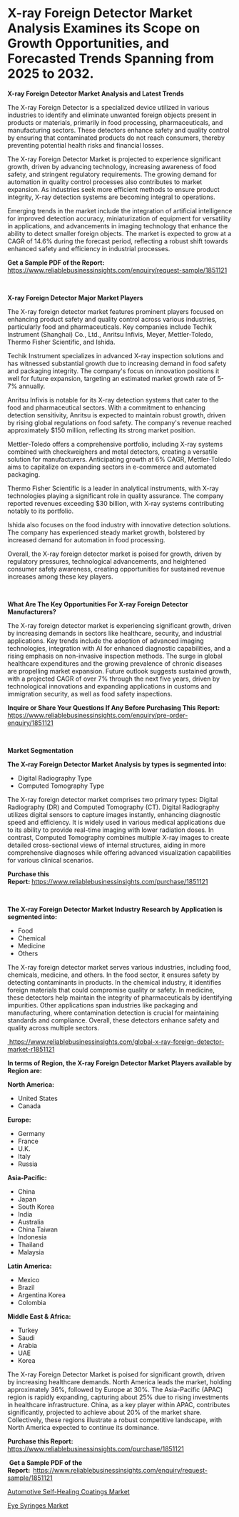 <p><h1>X-ray Foreign Detector Market Analysis Examines its Scope on Growth Opportunities, and Forecasted Trends Spanning from 2025 to 2032.</h1></p><p><strong>X-ray Foreign Detector Market Analysis and Latest Trends</strong></p>
<p><p>The X-ray Foreign Detector is a specialized device utilized in various industries to identify and eliminate unwanted foreign objects present in products or materials, primarily in food processing, pharmaceuticals, and manufacturing sectors. These detectors enhance safety and quality control by ensuring that contaminated products do not reach consumers, thereby preventing potential health risks and financial losses.</p><p>The X-ray Foreign Detector Market is projected to experience significant growth, driven by advancing technology, increasing awareness of food safety, and stringent regulatory requirements. The growing demand for automation in quality control processes also contributes to market expansion. As industries seek more efficient methods to ensure product integrity, X-ray detection systems are becoming integral to operations.</p><p>Emerging trends in the market include the integration of artificial intelligence for improved detection accuracy, miniaturization of equipment for versatility in applications, and advancements in imaging technology that enhance the ability to detect smaller foreign objects. The market is expected to grow at a CAGR of 14.6% during the forecast period, reflecting a robust shift towards enhanced safety and efficiency in industrial processes.</p></p>
<p><strong>Get a Sample PDF of the Report:&nbsp;</strong> <a href="https://www.reliablebusinessinsights.com/enquiry/request-sample/1851121?utm_campaign=63&utm_medium=2&utm_source=Github&utm_content=ia&utm_term=07012025&utm_id=x-ray-foreign-detector">https://www.reliablebusinessinsights.com/enquiry/request-sample/1851121</a></p>
<p>&nbsp;</p>
<p><strong>X-ray Foreign Detector Major Market Players</strong></p>
<p><p>The X-ray foreign detector market features prominent players focused on enhancing product safety and quality control across various industries, particularly food and pharmaceuticals. Key companies include Techik Instrument (Shanghai) Co., Ltd., Anritsu Infivis, Meyer, Mettler-Toledo, Thermo Fisher Scientific, and Ishida.</p><p>Techik Instrument specializes in advanced X-ray inspection solutions and has witnessed substantial growth due to increasing demand in food safety and packaging integrity. The company's focus on innovation positions it well for future expansion, targeting an estimated market growth rate of 5-7% annually.</p><p>Anritsu Infivis is notable for its X-ray detection systems that cater to the food and pharmaceutical sectors. With a commitment to enhancing detection sensitivity, Anritsu is expected to maintain robust growth, driven by rising global regulations on food safety. The company's revenue reached approximately $150 million, reflecting its strong market position.</p><p>Mettler-Toledo offers a comprehensive portfolio, including X-ray systems combined with checkweighers and metal detectors, creating a versatile solution for manufacturers. Anticipating growth at 6% CAGR, Mettler-Toledo aims to capitalize on expanding sectors in e-commerce and automated packaging.</p><p>Thermo Fisher Scientific is a leader in analytical instruments, with X-ray technologies playing a significant role in quality assurance. The company reported revenues exceeding $30 billion, with X-ray systems contributing notably to its portfolio.</p><p>Ishida also focuses on the food industry with innovative detection solutions. The company has experienced steady market growth, bolstered by increased demand for automation in food processing.</p><p>Overall, the X-ray foreign detector market is poised for growth, driven by regulatory pressures, technological advancements, and heightened consumer safety awareness, creating opportunities for sustained revenue increases among these key players.</p></p>
<p>&nbsp;</p>
<p><strong>What Are The Key Opportunities For X-ray Foreign Detector Manufacturers?</strong></p>
<p><p>The X-ray foreign detector market is experiencing significant growth, driven by increasing demands in sectors like healthcare, security, and industrial applications. Key trends include the adoption of advanced imaging technologies, integration with AI for enhanced diagnostic capabilities, and a rising emphasis on non-invasive inspection methods. The surge in global healthcare expenditures and the growing prevalence of chronic diseases are propelling market expansion. Future outlook suggests sustained growth, with a projected CAGR of over 7% through the next five years, driven by technological innovations and expanding applications in customs and immigration security, as well as food safety inspections.</p></p>
<p><strong>Inquire or Share Your Questions If Any Before Purchasing This Report:</strong> <a href="https://www.reliablebusinessinsights.com/enquiry/pre-order-enquiry/1851121?utm_campaign=63&utm_medium=2&utm_source=Github&utm_content=ia&utm_term=07012025&utm_id=x-ray-foreign-detector">https://www.reliablebusinessinsights.com/enquiry/pre-order-enquiry/1851121</a></p>
<p>&nbsp;</p>
<p><strong>Market Segmentation</strong></p>
<p><strong>The X-ray Foreign Detector Market Analysis by types is segmented into:</strong></p>
<p><ul><li>Digital Radiography Type</li><li>Computed Tomography Type</li></ul></p>
<p><p>The X-ray foreign detector market comprises two primary types: Digital Radiography (DR) and Computed Tomography (CT). Digital Radiography utilizes digital sensors to capture images instantly, enhancing diagnostic speed and efficiency. It is widely used in various medical applications due to its ability to provide real-time imaging with lower radiation doses. In contrast, Computed Tomography combines multiple X-ray images to create detailed cross-sectional views of internal structures, aiding in more comprehensive diagnoses while offering advanced visualization capabilities for various clinical scenarios.</p></p>
<p><strong>Purchase this Report:&nbsp;</strong><a href="https://www.reliablebusinessinsights.com/purchase/1851121?utm_campaign=63&utm_medium=2&utm_source=Github&utm_content=ia&utm_term=07012025&utm_id=x-ray-foreign-detector">https://www.reliablebusinessinsights.com/purchase/1851121</a></p>
<p>&nbsp;</p>
<p><strong>The X-ray Foreign Detector Market Industry Research by Application is segmented into:</strong></p>
<p><ul><li>Food</li><li>Chemical</li><li>Medicine</li><li>Others</li></ul></p>
<p><p>The X-ray foreign detector market serves various industries, including food, chemicals, medicine, and others. In the food sector, it ensures safety by detecting contaminants in products. In the chemical industry, it identifies foreign materials that could compromise quality or safety. In medicine, these detectors help maintain the integrity of pharmaceuticals by identifying impurities. Other applications span industries like packaging and manufacturing, where contamination detection is crucial for maintaining standards and compliance. Overall, these detectors enhance safety and quality across multiple sectors.</p></p>
<p><a href="https://www.reliablebusinessinsights.com/global-x-ray-foreign-detector-market-r1851121?utm_campaign=63&utm_medium=2&utm_source=Github&utm_content=ia&utm_term=07012025&utm_id=x-ray-foreign-detector">&nbsp;https://www.reliablebusinessinsights.com/global-x-ray-foreign-detector-market-r1851121</a></p>
<p><strong>In terms of Region, the X-ray Foreign Detector Market Players available by Region are:</strong></p>
<p>
    <p> <strong> North America: </strong>
        <ul>
            <li>United States</li>
            <li>Canada</li>
        </ul>
        </p> 
    <p> <strong> Europe: </strong>
        <ul>
            <li>Germany</li>
            <li>France</li>
            <li>U.K.</li>
            <li>Italy</li>
            <li>Russia</li>
        </ul>
        </p> 
    <p> <strong> Asia-Pacific: </strong>
        <ul>
            <li>China</li>
            <li>Japan</li>
            <li>South Korea</li>
            <li>India</li>
            <li>Australia</li>
            <li>China Taiwan</li>
            <li>Indonesia</li>
            <li>Thailand</li>
            <li>Malaysia</li>
        </ul>
        </p> 
    <p> <strong> Latin America: </strong>
        <ul>
            <li>Mexico</li>
            <li>Brazil</li>
            <li>Argentina Korea</li>
            <li>Colombia</li>
        </ul>
        </p> 
    <p> <strong> Middle East & Africa: </strong>
        <ul>
            <li>Turkey</li>
            <li>Saudi</li>
            <li>Arabia</li>
            <li>UAE</li>
            <li>Korea</li>
        </ul>
    </p>
    </p>
<p><p>The X-ray Foreign Detector Market is poised for significant growth, driven by increasing healthcare demands. North America leads the market, holding approximately 36%, followed by Europe at 30%. The Asia-Pacific (APAC) region is rapidly expanding, capturing about 25% due to rising investments in healthcare infrastructure. China, as a key player within APAC, contributes significantly, projected to achieve about 20% of the market share. Collectively, these regions illustrate a robust competitive landscape, with North America expected to continue its dominance.</p></p>
<p><strong>Purchase this Report: </strong><a href="https://www.reliablebusinessinsights.com/purchase/1851121?utm_campaign=63&utm_medium=2&utm_source=Github&utm_content=ia&utm_term=07012025&utm_id=x-ray-foreign-detector">https://www.reliablebusinessinsights.com/purchase/1851121</a></p>
<p>&nbsp;<strong>Get a Sample PDF of the Report:&nbsp;&nbsp;</strong><a href="https://www.reliablebusinessinsights.com/enquiry/request-sample/1851121?utm_campaign=63&utm_medium=2&utm_source=Github&utm_content=ia&utm_term=07012025&utm_id=x-ray-foreign-detector">https://www.reliablebusinessinsights.com/enquiry/request-sample/1851121</a></p>
<p><strong></strong></p>
<p><p><a href="https://github.com/domoniqueluoma76/Market-Research-Report-List-1/blob/main/automotive-self-healing-coatings-market.md?utm_campaign=63&utm_medium=2&utm_source=Github&utm_content=ia&utm_term=07012025&utm_id=x-ray-foreign-detector">Automotive Self-Healing Coatings Market</a></p><p><a href="https://github.com/barnickclara79/Market-Research-Report-List-1/blob/main/eye-syringes-market.md?utm_campaign=63&utm_medium=2&utm_source=Github&utm_content=ia&utm_term=07012025&utm_id=x-ray-foreign-detector">Eye Syringes Market</a></p></p>